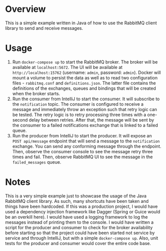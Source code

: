 # Overview

This is a simple example written in Java of how to use the RabbitMQ client library to send and receive messages.

# Usage
1. Run `docker-compose up` to start the RabbitMQ broker. The broker will be available at `localhost:5672`.
    The UI will be available at `http://localhost:15762` (username: `admin`, password: `admin`).
    Docker will mount a volume to persist the data as well as to read two configuration files - `rabbitmq.conf` and `definitions.json`.
    The latter file contains the definitions of the exchanges, queues and bindings that will be created when the broker starts.
2. Run the consumer from IntelliJ to start the consumer. It will subscribe to the `notification` topic. The consumer is
    configured to receive a message and immediately throw an exception such that retry logic can be tested. The retry logic
    is to retry processing three times with a one-second delay between retries. After that, the message will be sent
    by the consumer to a failed notifications exchange that is linked to a failed queue.
3. Run the producer from IntelliJ to start the producer. It will expose an `POST api/message` endpoint that will send 
    a message to the `notification` exchange. You can send any conforming message through the endpoint. Then, observe the
    consumer console to see the message retry three times and fail. Then, observe RabbitMQ UI to see the message in the
    `failed_messages` queue.

# Notes
This is a very simple example just to showcase the usage of the Java RabbitMQ client library. As such, many shortcuts have been taken
and things have been hardcoded. If this was a production project, I would have used a dependency injection framework like Dagger
(Spring or Guice would be an overkill here). I would have used a logging framework to log the messages instead of printing them to the console.
I would have written a script for the producer and consumer to check for the broker availability before starting so that the project
could have been started not service by service and through IntelliJ, but with a simple `docker-compose up`.
Also, unit tests for the producer and consumer would cover the entire code base.
